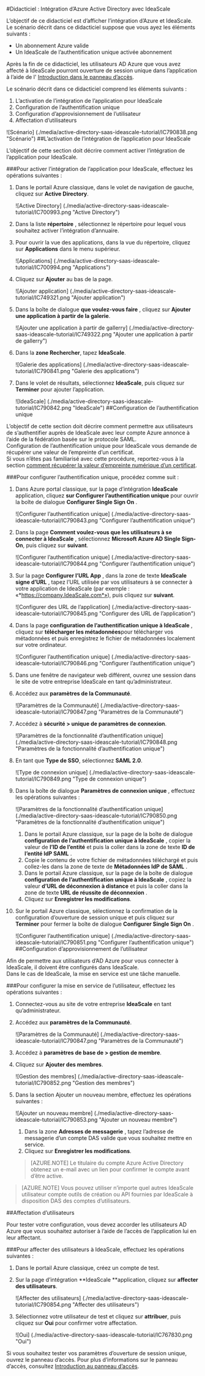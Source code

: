<properties 
    pageTitle="Didacticiel : Intégration d’Azure Active Directory avec IdeaScale | Microsoft Azure" 
    description="Apprenez à utiliser IdeaScale avec Azure Active Directory pour activer l’ouverture de session unique, la mise en service automatique et bien plus encore !" 
    services="active-directory" 
    authors="jeevansd"  
    documentationCenter="na" 
    manager="femila"/>
<tags 
    ms.service="active-directory" 
    ms.devlang="na" 
    ms.topic="article" 
    ms.tgt_pltfrm="na" 
    ms.workload="identity" 
    ms.date="09/29/2016" 
    ms.author="jeedes" />

#<a name="tutorial-azure-active-directory-integration-with-ideascale"></a>Didacticiel : Intégration d’Azure Active Directory avec IdeaScale
  
L’objectif de ce didacticiel est d’afficher l’intégration d’Azure et IdeaScale.  
Le scénario décrit dans ce didacticiel suppose que vous ayez les éléments suivants :

-   Un abonnement Azure valide
-   Un IdeaScale de l’authentification unique activée abonnement
  
Après la fin de ce didacticiel, les utilisateurs AD Azure que vous avez affecté à IdeaScale pourront ouverture de session unique dans l’application à l’aide de l' [Introduction dans le panneau d’accès](active-directory-saas-access-panel-introduction.md).
  
Le scénario décrit dans ce didacticiel comprend les éléments suivants :

1.  L’activation de l’intégration de l’application pour IdeaScale
2.  Configuration de l’authentification unique
3.  Configuration d’approvisionnement de l’utilisateur
4.  Affectation d’utilisateurs

![Scénario] (./media/active-directory-saas-ideascale-tutorial/IC790838.png "Scénario")
##<a name="enabling-the-application-integration-for-ideascale"></a>L’activation de l’intégration de l’application pour IdeaScale
  
L’objectif de cette section doit décrire comment activer l’intégration de l’application pour IdeaScale.

###<a name="to-enable-the-application-integration-for-ideascale-perform-the-following-steps"></a>Pour activer l’intégration de l’application pour IdeaScale, effectuez les opérations suivantes :

1.  Dans le portail Azure classique, dans le volet de navigation de gauche, cliquez sur **Active Directory**.

    ![Active Directory] (./media/active-directory-saas-ideascale-tutorial/IC700993.png "Active Directory")

2.  Dans la liste **répertoire** , sélectionnez le répertoire pour lequel vous souhaitez activer l’intégration d’annuaire.

3.  Pour ouvrir la vue des applications, dans la vue du répertoire, cliquez sur **Applications** dans le menu supérieur.

    ![Applications] (./media/active-directory-saas-ideascale-tutorial/IC700994.png "Applications")

4.  Cliquez sur **Ajouter** au bas de la page.

    ![Ajouter application] (./media/active-directory-saas-ideascale-tutorial/IC749321.png "Ajouter application")

5.  Dans la boîte de dialogue **que voulez-vous faire** , cliquez sur **Ajouter une application à partir de la galerie**.

    ![Ajouter une application à partir de gallerry] (./media/active-directory-saas-ideascale-tutorial/IC749322.png "Ajouter une application à partir de gallerry")

6.  Dans la **zone Rechercher**, tapez **IdeaScale**.

    ![Galerie des applications] (./media/active-directory-saas-ideascale-tutorial/IC790841.png "Galerie des applications")

7.  Dans le volet de résultats, sélectionnez **IdeaScale**, puis cliquez sur **Terminer** pour ajouter l’application.

    ![IdeaScale] (./media/active-directory-saas-ideascale-tutorial/IC790842.png "IdeaScale")
##<a name="configuring-single-sign-on"></a>Configuration de l’authentification unique
  
L’objectif de cette section doit décrire comment permettre aux utilisateurs de s’authentifier auprès de IdeaScale avec leur compte Azure annonce à l’aide de la fédération basée sur le protocole SAML.  
Configuration de l’authentification unique pour IdeaScale vous demande de récupérer une valeur de l’empreinte d’un certificat.  
Si vous n’êtes pas familiarisé avec cette procédure, reportez-vous à la section [comment récupérer la valeur d’empreinte numérique d’un certificat](http://youtu.be/YKQF266SAxI).

###<a name="to-configure-single-sign-on-perform-the-following-steps"></a>Pour configurer l’authentification unique, procédez comme suit :

1.  Dans Azure portal classique, sur la page d’intégration **IdeaScale** application, cliquez **sur Configurer l’authentification unique** pour ouvrir la boîte de dialogue **Configurer Single Sign On** .

    ![Configurer l’authentification unique] (./media/active-directory-saas-ideascale-tutorial/IC790843.png "Configurer l’authentification unique")

2.  Dans la page **Comment voulez-vous que les utilisateurs à se connecter à IdeaScale** , sélectionnez **Microsoft Azure AD Single Sign-On**, puis cliquez sur **suivant**.

    ![Configurer l’authentification unique] (./media/active-directory-saas-ideascale-tutorial/IC790844.png "Configurer l’authentification unique")

3.  Sur la page **Configurer l’URL App** , dans la zone de texte **IdeaScale signe d’URL** , tapez l’URL utilisée par vos utilisateurs à se connecter à votre application de IdeaScale (par exemple : «*https://company.IdeaScale.com*»), puis cliquez sur **suivant**.

    ![Configurer des URL de l’application] (./media/active-directory-saas-ideascale-tutorial/IC790845.png "Configurer des URL de l’application")

4.  Dans la page **configuration de l’authentification unique à IdeaScale** , cliquez sur **télécharger les métadonnées**pour télécharger vos métadonnées et puis enregistrez le fichier de métadonnées localement sur votre ordinateur.

    ![Configurer l’authentification unique] (./media/active-directory-saas-ideascale-tutorial/IC790846.png "Configurer l’authentification unique")

5.  Dans une fenêtre de navigateur web différent, ouvrez une session dans le site de votre entreprise IdeaScale en tant qu’administrateur.

6.  Accédez aux **paramètres de la Communauté**.

    ![Paramètres de la Communauté] (./media/active-directory-saas-ideascale-tutorial/IC790847.png "Paramètres de la Communauté")

7.  Accédez à **sécurité \> unique de paramètres de connexion**.

    ![Paramètres de la fonctionnalité d’authentification unique] (./media/active-directory-saas-ideascale-tutorial/IC790848.png "Paramètres de la fonctionnalité d’authentification unique")

8.  En tant que **Type de SSO**, sélectionnez **SAML 2.0**.

    ![Type de connexion unique] (./media/active-directory-saas-ideascale-tutorial/IC790849.png "Type de connexion unique")

9.  Dans la boîte de dialogue **Paramètres de connexion unique** , effectuez les opérations suivantes :

    ![Paramètres de la fonctionnalité d’authentification unique] (./media/active-directory-saas-ideascale-tutorial/IC790850.png "Paramètres de la fonctionnalité d’authentification unique")

    1.  Dans le portail Azure classique, sur la page de la boîte de dialogue **configuration de l’authentification unique à IdeaScale** , copier la valeur de **l’ID de l’entité** et puis la coller dans la zone de texte **ID de l’entité IdP SAML** .
    2.  Copie le contenu de votre fichier de métadonnées téléchargé et puis collez-les dans la zone de texte de **Métadonnées IdP de SAML** .
    3.  Dans le portail Azure classique, sur la page de la boîte de dialogue **configuration de l’authentification unique à IdeaScale** , copiez la valeur **d’URL de déconnexion à distance** et puis la coller dans la zone de texte **URL de réussite de déconnexion** .
    4.  Cliquez sur **Enregistrer les modifications**.

10. Sur le portail Azure classique, sélectionnez la confirmation de la configuration d’ouverture de session unique et puis cliquez sur **Terminer** pour fermer la boîte de dialogue **Configurer Single Sign On** .

    ![Configurer l’authentification unique] (./media/active-directory-saas-ideascale-tutorial/IC790851.png "Configurer l’authentification unique")
##<a name="configuring-user-provisioning"></a>Configuration d’approvisionnement de l’utilisateur
  
Afin de permettre aux utilisateurs d’AD Azure pour vous connecter à IdeaScale, il doivent être configurés dans IdeaScale.  
Dans le cas de IdeaScale, la mise en service est une tâche manuelle.

###<a name="to-configure-user-provisioning-perform-the-following-steps"></a>Pour configurer la mise en service de l’utilisateur, effectuez les opérations suivantes :

1.  Connectez-vous au site de votre entreprise **IdeaScale** en tant qu’administrateur.

2.  Accédez aux **paramètres de la Communauté**.

    ![Paramètres de la Communauté] (./media/active-directory-saas-ideascale-tutorial/IC790847.png "Paramètres de la Communauté")

3.  Accédez à **paramètres de base de \> gestion de membre**.

4.  Cliquez sur **Ajouter des membres**.

    ![Gestion des membres] (./media/active-directory-saas-ideascale-tutorial/IC790852.png "Gestion des membres")

5.  Dans la section Ajouter un nouveau membre, effectuez les opérations suivantes :

    ![Ajouter un nouveau membre] (./media/active-directory-saas-ideascale-tutorial/IC790853.png "Ajouter un nouveau membre")

    1.  Dans la zone **Adresses de messagerie** , tapez l’adresse de messagerie d’un compte DAS valide que vous souhaitez mettre en service.
    2.  Cliquez sur **Enregistrer les modifications**.

    >[AZURE.NOTE] Le titulaire du compte Azure Active Directory obtenez un e-mail avec un lien pour confirmer le compte avant d’être active.

>[AZURE.NOTE] Vous pouvez utiliser n’importe quel autres IdeaScale utilisateur compte outils de création ou API fournies par IdeaScale à disposition DAS des comptes d’utilisateurs.

##<a name="assigning-users"></a>Affectation d’utilisateurs
  
Pour tester votre configuration, vous devez accorder les utilisateurs AD Azure que vous souhaitez autoriser à l’aide de l’accès de l’application lui en leur affectant.

###<a name="to-assign-users-to-ideascale-perform-the-following-steps"></a>Pour affecter des utilisateurs à IdeaScale, effectuez les opérations suivantes :

1.  Dans le portail Azure classique, créez un compte de test.

2.  Sur la page d’intégration **IdeaScale **application, cliquez sur **affecter des utilisateurs**.

    ![Affecter des utilisateurs] (./media/active-directory-saas-ideascale-tutorial/IC790854.png "Affecter des utilisateurs")

3.  Sélectionnez votre utilisateur de test et cliquez sur **attribuer**, puis cliquez sur **Oui** pour confirmer votre affectation.

    ![Oui] (./media/active-directory-saas-ideascale-tutorial/IC767830.png "Oui")
  
Si vous souhaitez tester vos paramètres d’ouverture de session unique, ouvrez le panneau d’accès. Pour plus d’informations sur le panneau d’accès, consultez [Introduction au panneau d’accès](active-directory-saas-access-panel-introduction.md).